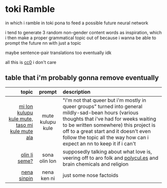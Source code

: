 # toki Ramble
in which i ramble in toki pona to feed a possible future neural network

i tend to generate 3 random non-gender content words as inspiration, which i then make a proper grammatical topic out of because i wanna be able to prompt the future nn with just a topic

maybe sentence-pair translations too eventually idk

all this is [cc0](LICENSE) i don't care

## table that i'm probably gonna remove eventually

| topic | prompt | description |
|-:|:-:|:-|
| [mi lon kulupu kule mute, taso mi kule mute ala](toki/mi%20lon%20kulupu%20kule%20mute,%20taso%20mi%20kule%20mute%20ala.txt) | mute kulupu kule | "i'm not that queer but i'm mostly in queer groups" turned into general mildly-sad-bean hours (various thoughts that i've had for weeks waiting to be written somewhere) this project is off to a great start and it doesn't even follow the topic all the way how can i expect an nn to keep it if i can't |
| [olin li seme?](toki/olin%20li%20seme.txt) | sona olin lon | supposedly talking about what love is, veering off to aro folk and [polycul.es](https://polycul.es/) and brain chemicals and religion |
| [nena sinpin](toki/nena%20sinpin.txt) | nena ken ni | just some nose factoids |